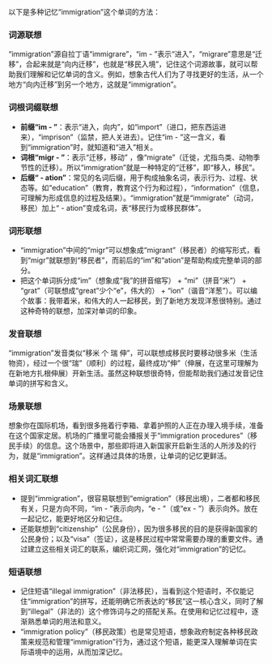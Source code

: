 以下是多种记忆“immigration”这个单词的方法：

### 词源联想
“immigration”源自拉丁语“immigrare”，“im - ”表示“进入”，“migrare”意思是“迁移”，合起来就是“向内迁移”，也就是“移民入境”，记住这个词源故事，就可以帮助我们理解和记忆单词的含义。例如，想象古代人们为了寻找更好的生活，从一个地方“向内迁移”到另一个地方，这就是“immigration”。

### 词根词缀联想
 - **前缀“im - ”**：表示“进入，向内”，如“import”（进口，把东西运进来），“imprison”（监禁，把人关进去）。记住“im - ”这一含义，看到“immigration”时，就知道和“进入”相关。
 - **词根“migr - ”**：表示“迁移，移动” ，像“migrate”（迁徙，尤指鸟类、动物季节性的迁移）。所以“immigration”就是一种特定的“迁移”，即“移入，移民”。
 - **后缀“ - ation”**：常见的名词后缀，用于构成抽象名词，表示行为、过程、状态等。如“education”（教育，教育这个行为和过程），“information”（信息，可理解为形成信息的过程及结果）。“immigration”就是“immigrate”（动词，移民）加上“ - ation”变成名词，表“移民行为或移民群体”。

### 词形联想
 - “immigration”中间的“migr”可以想象成“migrant”（移民者）的缩写形式，看到“migr”就联想到“移民者”，而前后的“im”和“ation”是帮助构成完整单词的部分。
 - 把这个单词拆分成“im”（想象成“我”的拼音缩写） + “mi”（拼音“米”） + “grat”（可联想成“great”少个“e”，伟大的） + “ion”（谐音“洋葱”）。可以编个故事：我带着米，和伟大的人一起移民，到了新地方发现洋葱很特别。通过这种奇特的联想，加深对单词的印象。

### 发音联想
“immigration”发音类似“移米 个 瑞 伸”，可以联想成移民时要移动很多米（生活物资），经过一个很“瑞”（顺利）的过程，最终成功“伸”（伸展，在这里可理解为在新地方扎根伸展）开新生活。虽然这种联想很奇特，但能帮助我们通过发音记住单词的拼写和含义。

### 场景联想
想象你在国际机场，看到很多拖着行李箱、拿着护照的人正在办理入境手续，准备在这个国家定居。机场的广播里可能会播报关于“immigration procedures”（移民手续）的信息。这个场景中，那些即将进入新国家开启新生活的人所涉及的行为，就是“immigration”。这样通过具体的场景，让单词的记忆更鲜活。

### 相关词汇联想
 - 提到“immigration”，很容易联想到“emigration”（移民出境），二者都和移民有关，只是方向不同，“im - ”表示向内，“e - ”（或“ex - ”）表示向外。放在一起记忆，能更好地区分和记住。
 - 还能联想到“citizenship”（公民身份），因为很多移民的目的是获得新国家的公民身份；以及“visa”（签证），这是移民过程中常常需要办理的重要文件。通过建立这些相关词汇的联系，编织词汇网，强化对“immigration”的记忆。

### 短语联想
 - 记住短语“illegal immigration”（非法移民），当看到这个短语时，不仅能记住“immigration”的拼写，还能明确它所表达的“移民”这一核心含义，同时了解到“illegal”（非法的）这个修饰词与之的搭配关系。在使用和记忆过程中，逐渐熟悉单词的用法和意义。
 - “immigration policy”（移民政策）也是常见短语，想象政府制定各种移民政策来规范和管理“immigration”行为，通过这个短语，能更深入理解单词在实际语境中的运用，从而加深记忆。 